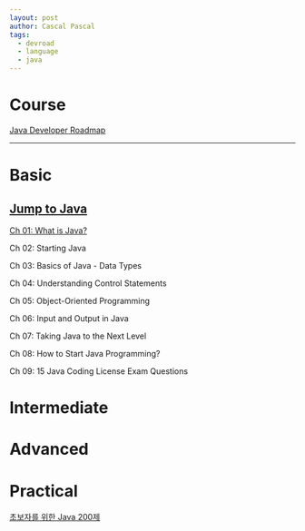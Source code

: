 ```yaml
---
layout: post
author: Cascal Pascal
tags:
  - devroad
  - language
  - java
---
```


# Course

[Java Developer Roadmap](https://roadmap.sh/java)

---


# Basic

## [Jump to Java](https://wikidocs.net/book/31)

[Ch 01: What is Java?](https://cascalpascal.github.io/what-is-java)

Ch 02: Starting Java

Ch 03: Basics of Java - Data Types

Ch 04: Understanding Control Statements

Ch 05: Object-Oriented Programming

Ch 06: Input and Output in Java

Ch 07: Taking Java to the Next Level

Ch 08: How to Start Java Programming?

Ch 09: 15 Java Coding License Exam Questions
 
 
# Intermediate
  
  
 
# Advanced
 
 
 
# Practical

[초보자를 위한 Java 200제](http://www.infopub.co.kr/index.asp)
 
 
 
